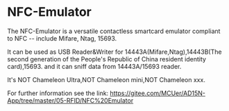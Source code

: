 # NFC-Emulator
The NFC-Emulator is a versatile contactless smartcard emulator compliant to NFC -- include Mifare, Ntag, 15693.

It can be used as USB Reader&Writer for 14443A(Mifare,Ntag),14443B(The second generation of the People's Republic of China resident identity card),15693.
and it can sniff data from 14443A/15693 reader.

It's NOT Chameleon Ultra,NOT Chameleon mini,NOT Chameleon xxx.

For further information see the link: https://gitee.com/MCUer/AD15N-App/tree/master/05-RFID/NFC%20Emulator
